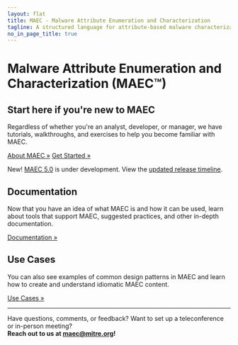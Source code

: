 ```yaml
---
layout: flat
title: MAEC - Malware Attribute Enumeration and Characterization
tagline: A structured language for attribute-based malware characterization
no_in_page_title: true
---
```


<h1 class="site-title">Malware Attribute Enumeration and Characterization (MAEC™)</h1>

<div class="jumbotron">
  <h2><strong>Start here if you're new to MAEC</strong></h2>
  <p>Regardless of whether you're an analyst, developer, or manager, we have tutorials, walkthroughs, and exercises to help you become familiar
  with MAEC.</p>
  <p><a class="btn btn-primary btn-lg" role="button" href="/about-maec">About MAEC »</a>
  <a class="btn btn-primary btn-lg" role="button" href="/getting-started">Get Started »</a></p>
    <p></p>
    <p><span class="label label-success">New!</span>  <a href="/documentation/roadmap">MAEC 5.0</a> is under development. View the <a href="/documentation/roadmap">updated release timeline</a>.</p>
</div>

<div class="row">
  <div class="col-md-6">
    <h2>Documentation</h2>
    <p>Now that you have an idea of what MAEC is and how it can be used,
    learn about tools that support MAEC, suggested practices, and other in-depth
    documentation.</p>
    <p><a class="btn btn-primary btn-lg" role="button" href="/documentation">Documentation »</a></p>
  </div>
  <div class="col-md-6">
    <h2>Use Cases</h2>
    <p>You can also see examples of common design patterns in MAEC and
    learn how to create and understand idiomatic MAEC content.</p>
    <p><a class="btn btn-primary btn-lg" role="button" href="/documentation/use_cases">Use Cases »</a></p>
  </div>
</div>

<hr />

<p class="lead text-center">
	Have questions, comments, or feedback? Want to set up a teleconference or in-person meeting?
	<br/>
	<strong>Reach out to us at <a href="mailto:maec@mitre.org">maec@mitre.org</a>!</strong>
</p>

